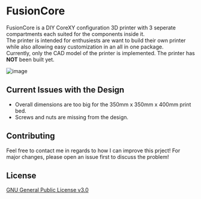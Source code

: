 # FusionCore
FusionCore is a DIY CoreXY configuration 3D printer with 3 seperate compartments each suited for the components inside it. <br/>
The printer is intended for enthusiests are want to build their own printer while also allowing easy customization in an all in one package. <br/>
Currently, only the CAD model of the printer is implemented. The printer has **NOT** been built yet.

![image](https://i.imgur.com/SSqpXVH.jpg)

**Current Issues with the Design** <br/>
---------------
* Overall dimensions are too big for the 350mm x 350mm x 400mm print bed.
* Screws and nuts are missing from the design. 

**Contributing** <br/>
---------------
Feel free to contact me in regards to how I can improve this prject! For major changes, please open an issue first to discuss the problem!

**License** <br/>
---------------
[GNU General Public License v3.0](https://choosealicense.com/licenses/gpl-3.0/)